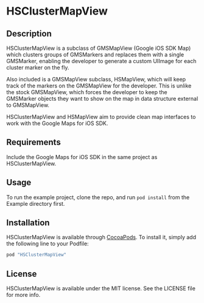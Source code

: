 # HSClusterMapView

## Description

HSClusterMapView is a subclass of GMSMapView (Google iOS SDK Map) which clusters groups of GMSMarkers and replaces them with a single GMSMarker, enabling the developer to generate a custom UIImage for each cluster marker on the fly. 

Also included is a GMSMapView subclass, HSMapView, which will keep track of the markers on the GMSMapView for the developer. This is unlike the stock GMSMapView, which forces the developer to keep the GMSMarker objects they want to show on the map in data structure external to GMSMapView.

HSClusterMapView and HSMapView aim to provide clean map interfaces to work with the Google Maps for iOS SDK.

## Requirements

Include the Google Maps for iOS SDK in the same project as HSClusterMapView.

## Usage

To run the example project, clone the repo, and run `pod install` from the Example directory first.

## Installation

HSClusterMapView is available through [CocoaPods](http://cocoapods.org). To install
it, simply add the following line to your Podfile:

```ruby
pod "HSClusterMapView"
```

## License

HSClusterMapView is available under the MIT license. See the LICENSE file for more info.
